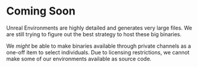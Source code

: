 # Coming Soon
Unreal Environments are highly detailed and generates very large files. We are still trying to figure out the best strategy to host these big binaries. 

We *might* be able to make binaries available through private channels as a one-off item to select individuals. Due to licensing 
restrictions, we cannot make some of our environments available as source code.
